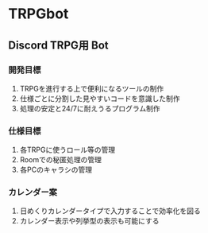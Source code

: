 # TRPGbot

## Discord TRPG用 Bot

### 開発目標

1. TRPGを進行する上で便利になるツールの制作
2. 仕様ごとに分割した見やすいコードを意識した制作
3. 処理の安定と24/7に耐えうるプログラム制作

### 仕様目標
1. 各TRPGに使うロール等の管理
2. Roomでの秘匿処理の管理
3. 各PCのキャラシの管理


### カレンダー案
1. 日めくりカレンダータイプで入力することで効率化を図る
2. カレンダー表示や列挙型の表示も可能にする
